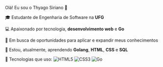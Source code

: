 Olá! Eu sou o Thyago Siriano 👋

🎓 Estudante de Engenharia de Software na **UFG**

💻 Apaixonado por tecnologia, **desenvolvimento web** e **Go**  

🚀 Em busca de oportunidades para aplicar e expandir meus conhecimentos 

🌱 Estou, atualmente, aprendendo **Golang**, **HTML**, **CSS** e **SQL**

🔧 Tecnologias que uso:
![HTML5](https://img.shields.io/badge/HTML5-E34F26?logo=html5&logoColor=white)
![CSS3](https://img.shields.io/badge/CSS3-1572B6?logo=css3&logoColor=white)
![Go](https://img.shields.io/badge/Go-00ADD8?logo=go&logoColor=white)

